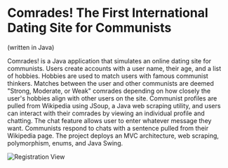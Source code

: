 # Comrades! The First International Dating Site for Communists
(written in Java)


Comrades! is a Java application that simulates an online dating site for communists. Users create accounts with a user name, their age, and a list of hobbies.
Hobbies are used to match users with famous communist thinkers. Matches between the user and other communists are deemed "Strong, Moderate, or Weak" comrades depending on how closely the user's hobbies align with other users on the site.
Communist profiles are pulled from Wikipedia using JSoup, a Java web scraping utility, and users can interact with their comrades by viewing an individual profile and chatting.
The chat feature allows user to enter whatever message they want. Communists respond to chats with a sentence pulled from their Wikipedia page. 
The project deploys an MVC architecture, web scraping, polymorphism, enums, and Java Swing. 

![Registration View](http://imgur.com/z0aZt05)
